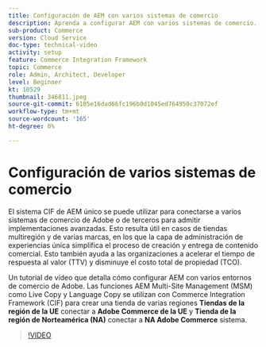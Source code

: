 ```yaml
---
title: Configuración de AEM con varios sistemas de comercio
description: Aprenda a configurar AEM con varios sistemas de comercio. Esto permite que los proyectos admitan una sola capa de administración de experiencias que se conecta a varios backends comerciales de Adobe o de terceros para tiendas multimarca y multiregión.
sub-product: Commerce
version: Cloud Service
doc-type: technical-video
activity: setup
feature: Commerce Integration Framework
topic: Commerce
role: Admin, Architect, Developer
level: Beginner
kt: 10529
thumbnail: 346811.jpeg
source-git-commit: 6105e16dad66fc196b0d1045ed764950c37072ef
workflow-type: tm+mt
source-wordcount: '165'
ht-degree: 0%

---
```



# Configuración de varios sistemas de comercio

El sistema CIF de AEM único se puede utilizar para conectarse a varios sistemas de comercio de Adobe o de terceros para admitir implementaciones avanzadas. Esto resulta útil en casos de tiendas multiregión y de varias marcas, en los que la capa de administración de experiencias única simplifica el proceso de creación y entrega de contenido comercial. Esto también ayuda a las organizaciones a acelerar el tiempo de respuesta al valor (TTV) y disminuye el costo total de propiedad (TCO).

Un tutorial de vídeo que detalla cómo configurar AEM con varios entornos de comercio de Adobe. Las funciones AEM Multi-Site Management (MSM) como Live Copy y Language Copy se utilizan con Commerce Integration Framework (CIF) para crear una tienda de varias regiones __Tiendas de la región de la UE__ conectar a __Adobe Commerce de la UE__ y __Tienda de la región de Norteamérica (NA)__ conectar a __NA Adobe Commerce__ sistema.

>[!VIDEO](https://video.tv.adobe.com/v/346811/?quality=12&learn=on)
